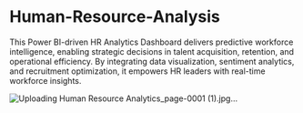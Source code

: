 # Human-Resource-Analysis
This Power BI-driven HR Analytics Dashboard delivers predictive workforce intelligence, enabling strategic decisions in talent acquisition, retention, and operational efficiency. By integrating data visualization, sentiment analytics, and recruitment optimization, it empowers HR leaders with real-time workforce insights.


![Uploading Human Resource Analytics_page-0001 (1).jpg…]()
